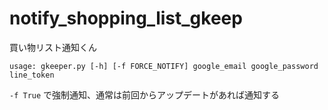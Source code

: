 # notify_shopping_list_gkeep

買い物リスト通知くん

```
usage: gkeeper.py [-h] [-f FORCE_NOTIFY] google_email google_password line_token
```

`-f True` で強制通知、通常は前回からアップデートがあれば通知する